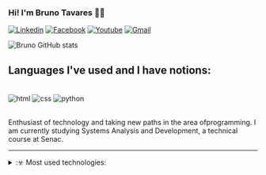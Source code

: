 ### Hi! I'm Bruno Tavares 🖐🏻

[![Linkedin](https://img.shields.io/badge/LinkedIn-0077B5?style=for-the-badge&logo=linkedin&logoColor=white)](https://www.linkedin.com/in/bruno-tavares-a95490173/)
[![Facebook](https://img.shields.io/badge/Facebook-1877F2?style=for-the-badge&logo=facebook&logoColor=white)](https://www.facebook.com/bruno.tavares616/)
[![Youtube](https://img.shields.io/badge/YouTube-FF0000?style=for-the-badge&logo=youtube&logoColor=white)](https://www.youtube.com/c/LoneWalker59/)
[![Gmail](https://img.shields.io/badge/Gmail-D14836?style=for-the-badge&logo=gmail&logoColor=white)](mailto:lonewalker59@gmail.com)

![Bruno GitHub stats](https://github-readme-stats.vercel.app/api?username=LoneWalker59&show_icons=true&theme=radical)

## Languages I've used and I have notions:
<div style="display: inline_block"><br/>
  <img align="center" alt="html" src="https://img.shields.io/badge/HTML-239120?style=for-the-badge&logo=html5&logoColor=white" />
  <img align="center" alt="css" src="https://img.shields.io/badge/CSS-239120?&style=for-the-badge&logo=css3&logoColor=white" />
  <img align="center" alt="python" src="https://img.shields.io/badge/Python-3776AB?style=for-the-badge&logo=python&logoColor=white" />
  </div><br/>
  
  Enthusiast of technology and taking new paths in the area of ​​programming. I am currently studying Systems Analysis and Development, a technical course at Senac.

<hr>
<details>
  <summary>:☣️ Most used technologies:</summary>

[![Tecnologias](https://github-readme-stats.vercel.app/api/top-langs/?username=LoneWalker59&layout=compact)](https://github.com/anuraghazra/github-readme-stats)
</details>
